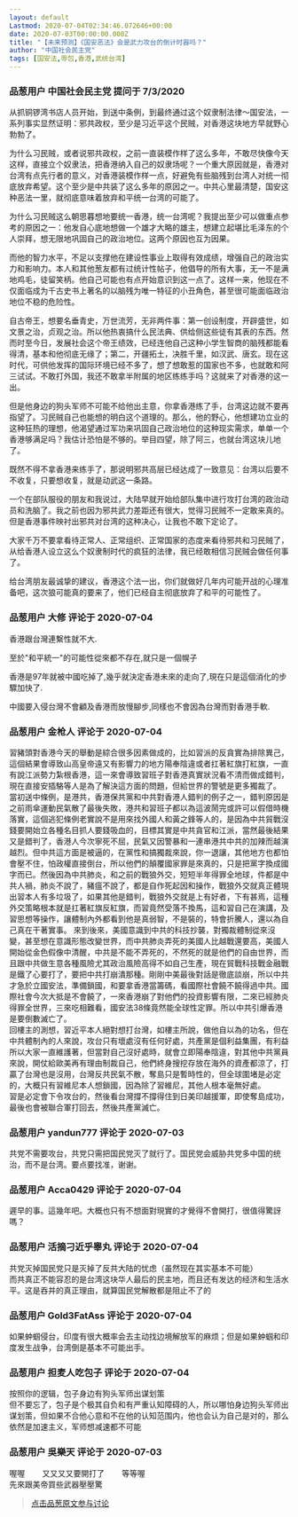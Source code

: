 ```yaml
---
layout: default
Lastmod: 2020-07-04T02:34:46.072646+00:00
date: 2020-07-03T00:00:00.000Z
title: "【未来预测】《国安恶法》会是武力攻台的倒计时器吗？"
author: "中国社会民主党"
tags: [国安法,辱包,香港,武统台湾]
---
```



### 品葱用户 **中国社会民主党** 提问于 7/3/2020
    
从抓铜锣湾书店人员开始，到送中条例，到最终通过这个奴隶制法律～国安法，一系列事实显然证明：邪共政权，至少是习近平这个民贼，对香港这块地方早就野心勃勃了。  
  
为什么习民贼，或者说邪共政权，之前一直装模作样了这么多年，不敢尽快像今天这样，直接立个奴隶法，把香港纳入自己的奴隶场呢？一个重大原因就是，香港对台湾有点先行者的意义，对香港装模作样一点，好避免有些脑残到台湾人对统一彻底放弃希望。这个至少是中共装了这么多年的原因之一。中共心里最清楚，国安这种恶法一里，就彻底意味着放弃和平统一台湾的可能了。  
  
  
为什么习民贼这么朝思暮想地要统一香港，统一台湾呢？我提出至少可以做重点参考的原因之一：他发自心底地想做一个雄才大略的雄主，想建立起堪比毛泽东的个人崇拜，想无限地巩固自己的政治地位。这两个原因也互为因果。  
  
而他的智力水平，不足以支撑他在建设性事业上取得有效成绩，增强自己的政治实力和影响力。本人和其他葱友都有过统计性帖子，他倡导的所有大事，无一不是满地鸡毛，徒留笑柄。他自己可能也有点开始意识到这一点了。这样一来，他现在不仅面临成为千古史书上著名的以脑残为唯一特征的小丑角色，甚至很可能面临政治地位不稳的危险性。  
  
自古帝王，想要名垂青史，万世流芳，无非两件事：第一创设制度，开辟盛世，如文景之治，贞观之治。所以他热衷搞什么民法典、供给侧这些徒有其表的东西。然而时至今日，发展社会这个帝王绩效，已经连他自己这种小学生智商的脑残都能看得清，基本和他彻底无缘了；第二，开疆拓土，决胜千里，如汉武、唐玄。现在这时代，可供他发挥的国际环境已经不多了，想了想敢惹的国家也不多，也就敢和阿三试试。不敢打外国，我还不敢拿半附属的地区练练手吗？这就来了对香港的这一出。  
  
  
但是他身边的狗头军师不可能不给他出主意，你拿香港练了手，台湾这边就不要再指望了。习民贼自己也能想的明白这个道理的。那么，他的野心，他想建功立业的这种狂热的理想，他渴望通过军功来巩固自己政治地位的这种现实需求，单单一个香港够满足吗？我估计恐怕是不够的。举目四望，除了阿三，也就台湾这块儿地了。  
  
既然不得不拿香港来练手了，那说明邪共高层已经达成了一致意见：台湾以后要不不收复，只要想收复，就是动武这一条路。  
  
一个在部队服役的朋友和我说过，大陆早就开始给部队集中进行攻打台湾的政治动员和洗脑了。我之前也因为邪共武力差距还有很大，觉得习民贼不一定敢来真的。但是香港事件映衬出邪共对台湾的这种决心，让我也不敢下定论了。  
  
大家千万不要拿看待正常人、正常组织、正常国家的态度来看待邪共和习民贼了，从给香港人设立这么个奴隶制时代的疯狂的法律，我已经敢相信习民贼会做任何事了。  
  
  
给台湾朋友最诚挚的建议，香港这个法一出，你们就做好几年内可能开战的心理准备吧，这次狼可能真的要来了，他们已经自主彻底放弃了和平的可能性了。
    
                

### 品葱用户 **大修** 评论于 2020-07-04
        
香港跟台灣連繫性就不大.  
  
至於"和平統一"的可能性從來都不存在,就只是一個幌子  
  
  
  
香港是97年就被中國吃掉了,幾乎就決定香港未來的走向了,現在只是這個消化的步驟加快了.  
  
中國要入侵台灣不會顧及香港而放慢腳步,同樣也不會因為台灣而對香港手軟.
        
                

### 品葱用户 **金枪人** 评论于 2020-07-04
        
習豬頭對香港今天的舉動是綜合很多因素做成的，比如習派的反貪實為排除異己，這個結果會導致山高皇帝遠又有影響力的地方陽奉陰違或者扛著紅旗打紅旗，一直有說江派勢力紮根香港，這一來會導致習班子對香港真實狀況看不清而做成錯判，現在直接安插駱等人是為了解決這方面的問題，但給世界的警號是更多獨裁了。  
當初送中條例，是港共，香港保共黨和中共對香港人錯判的例子之一，錯判原因是之前雨傘運動民氣散了最後失敗，港共和習班子都以為這波鬧完或許可以假借時機落實，這個逃犯條例老實說不是用來找外國人和黃之鋒等人的，是因為中共貿戰沒錢要開始立各種名目抓人要錢吸血的，目標其實是中共貪官和江派，當然最後結果又是錯判了，香港人今次寧死不屈，民氣又因警暴和一連串港共中共的加辣而越演越烈。但中共這方面是被逼的，在黨性和搞獨裁來說，你一退讓，其他地方也都怕會壓不住，怕政權直接倒台，所以他們的顛覆國家罪是來真的，只是把黨字換成國字而已。然後因為中共肺炎，和之前的戰狼外交，短短半年得罪全地球，件都是中共人禍，肺炎不說了，豬瘟不說了，都是自作死起因和操作，戰狼外交就真正體現出習本人有多垃圾了，如果其他是錯判，戰狼外交就是上有好者，下有甚焉，這種外交策略根本就是扛著紅旗反紅旗，而習竟然受落不換馬，這和習自己在演講，及習思想等操作，讓體制內外都看到他是真弱智，不是裝的，特會折騰人，還以為自己真在干著實事。 來到後來，美國意識到中共的科技抄襲，對獨裁體制從來沒變，甚至想在意識形態改變世界，而中共肺炎弄死的美國人比越戰還要高，美國人開始從金色假像中清醒，中共是不能不弄死的，不然死的就是他們的自由世界，而且跟中共做生意各種風險尤其政治風險高得不如自己生產，現在貿戰科技戰金融戰是鐵了心要打了，要把中共打崩潰那種。剛剛中美最後對話是徹底談崩，所以中共才急於立國安法，準備鎖國，和要拿香港當籌碼，看國際社會饒不饒得過中共。國際社會今次大抵是不會饒了，一來香港崩了對他們的投資影響有限，二來已經肺炎得罪全世界，三來吃相難看，國安法38條竟然能全球性定罪。所以中共引爆香港是要倒數滅亡了。  
回樓主的測想，習近平本人絕對想打台灣，如樓主所說，做他自以為的功名，但在中共體制內的人來說，攻台只有壞處沒有任何好處，共產黨是個利益集團，有利益所以大家一直維護著，但當對自己沒好處時，就會立即陽奉陰違，對其他中共黨員來說，開仗給歐美再有理由制裁自己，他們終身搜挖存放在海外的資產都涼了，打贏了台灣也是沒用，台灣反共民氣不散，奪島只是暫時性的，但全球圍堵是必定的，大概只有習維尼本人想鎖國，因為除了習維尼，其他人根本毫無好處。  
習是必定會下令攻台的，然後看台灣撐不撐得住到日美印越援軍，即使奪島成功，最後也會被聯合軍打回去，然後共產黨滅亡。
        
                

### 品葱用户 **yandun777** 评论于 2020-07-03
        
共党不需要攻台，共党只需把国民党灭了就行了。国民党会威胁共党多中国的统治，而不是台湾。要点要找准，谢谢。
        
                

### 品葱用户 **Acca0429** 评论于 2020-07-04
        
遲早的事。這幾年吧。大概也只有不想面對現實的才覺得不會開打，很值得驚訝嗎？
        
                

### 品葱用户 **活摘刁近乎睾丸** 评论于 2020-07-04
        
共党灭掉国民党只是灭掉了反共大陆的忧虑（虽然现在其实基本不可能）  
而共真正不能容忍的是台湾这块华人最后的民主地，而且还有发达的经济和生活水平。这是吞并的真正理由，就算国民党解散都是阻止不了的
        
                

### 品葱用户 **Gold3FatAss** 评论于 2020-07-04
        
如果蚛蝈侵台，印度有很大概率会去主动找边境解放军的麻烦；但是如果蚛蝈和印度发生战争，台湾倒是基本不可能出手。
        
                

### 品葱用户 **担麦人吃包子** 评论于 2020-07-04
        
按照你的逻辑，包子身边有狗头军师出谋划策  
但不要忘了，包子是个极其自负和有严重认知障碍的人，所以哪怕身边狗头军师出谋划策，但如果不合他心意和不在他的认知范围内，他也会认为自己是对的，那么依然是加速主义，军师想减速都不可能
        
                

### 品葱用户 **吳樂天** 评论于 2020-07-03
        
喔喔        又又又又要開打了        等等喔  
先來跟美帝買些武器壓壓驚
        
                





> [点击品葱原文参与讨论](https://pincong.rocks/question/28056)

